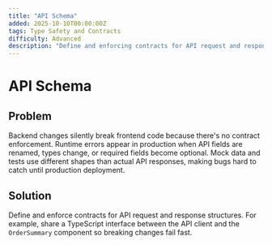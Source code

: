 ```yaml
---
title: "API Schema"
added: 2025-10-10T00:00:00Z
tags: Type Safety and Contracts
difficulty: Advanced
description: "Define and enforcing contracts for API request and response structures."
---
```

# API Schema

## Problem

Backend changes silently break frontend code because there's no contract enforcement. Runtime errors appear in production when API fields are renamed, types change, or required fields become optional. Mock data and tests use different shapes than actual API responses, making bugs hard to catch until production deployment.

## Solution

Define and enforce contracts for API request and response structures. For example, share a TypeScript interface between the API client and the `OrderSummary` component so breaking changes fail fast.
